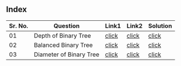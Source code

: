 ## Index 

Sr. No. | Question|Link1 | Link2 | Solution
---|---|---|---|---
01 | Depth of Binary Tree | [click](https://practice.geeksforgeeks.org/problems/height-of-binary-tree/1?utm_source=youtube&utm_medium=collab_striver_ytdescription&utm_campaign=height-of-binary-tree) | [click](https://leetcode.com/problems/maximum-depth-of-binary-tree/) | [click](./Solutions/DepthOfBinaryTree.java)
02 | Balanced Binary Tree | [click](https://practice.geeksforgeeks.org/problems/check-for-balanced-tree/1?utm_source=youtube&utm_medium=collab_striver_ytdescription&utm_campaign=check-for-balanced-tree) | [click](https://leetcode.com/problems/balanced-binary-tree/) | [click](./Solutions/BalancedBinaryTree.java)
03 | Diameter of Binary Tree | [click](https://practice.geeksforgeeks.org/problems/diameter-of-binary-tree/1?utm_source=youtube&utm_medium=collab_striver_ytdescription&utm_campaign=diameter-of-binary-tree) | [click](https://leetcode.com/problems/diameter-of-binary-tree/) | [click](./Solutions/DiameterOfBinaryTree.java)
